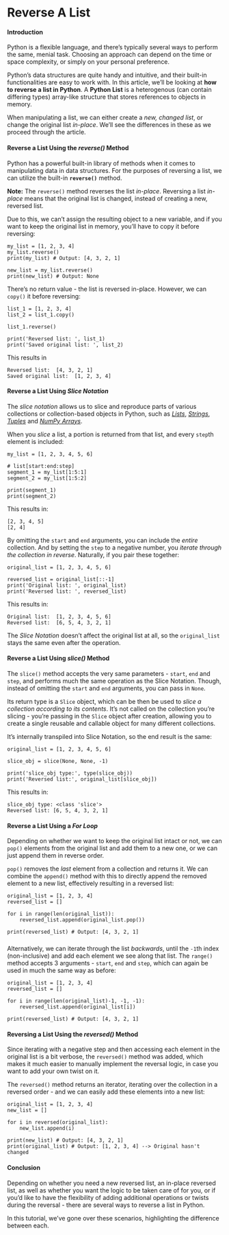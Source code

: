 # Reverse A List

#### Introduction <span id="introduction"></span>

Python is a flexible language, and there’s typically several ways to perform the same, menial task. Choosing an approach can depend on the time or space complexity, or simply on your personal preference.

Python’s data structures are quite handy and intuitive, and their built-in functionalities are easy to work with. In this article, we’ll be looking at **how to reverse a list in Python**. A **Python List** is a heterogenous (can contain differing types) array-like structure that stores references to objects in memory.

When manipulating a list, we can either create a _new, changed list_, or change the original list _in-place_. We’ll see the differences in these as we proceed through the article.

#### Reverse a List Using the _reverse()_ Method <span id="reversealistusingthereversemethod"></span>

Python has a powerful built-in library of methods when it comes to manipulating data in data structures. For the purposes of reversing a list, we can utilize the built-in **`reverse()`** method.

**Note:** The `reverse()` method reverses the list _in-place_. Reversing a list _in-place_ means that the original list is changed, instead of creating a new, reversed list.

Due to this, we can’t assign the resulting object to a new variable, and if you want to keep the original list in memory, you’ll have to copy it before reversing:

    my_list = [1, 2, 3, 4]
    my_list.reverse()
    print(my_list) # Output: [4, 3, 2, 1]

    new_list = my_list.reverse()
    print(new_list) # Output: None

There’s no return value - the list is reversed in-place. However, we can `copy()` it before reversing:

    list_1 = [1, 2, 3, 4]
    list_2 = list_1.copy()

    list_1.reverse()

    print('Reversed list: ', list_1)
    print('Saved original list: ', list_2)

This results in

    Reversed list:  [4, 3, 2, 1]
    Saved original list:  [1, 2, 3, 4]

#### Reverse a List Using _Slice Notation_ <span id="reversealistusingslicenotation"></span>

The _slice notation_ allows us to slice and reproduce parts of various collections or collection-based objects in Python, such as [_Lists_](https://stackabuse.com/python-slice-notation-on-list), [_Strings_](https://stackabuse.com/python-slice-notation-on-string), [_Tuples_](https://stackabuse.com/python-slice-notation-on-tuple) and [_NumPy Arrays_](https://stackabuse.com/python-slice-notation-on-numpy-arrays).

When you _slice_ a list, a portion is returned from that list, and every `step`th element is included:

    my_list = [1, 2, 3, 4, 5, 6]

    # list[start:end:step]
    segment_1 = my_list[1:5:1]
    segment_2 = my_list[1:5:2]

    print(segment_1)
    print(segment_2)

This results in:

    [2, 3, 4, 5]
    [2, 4]

By omitting the `start` and `end` arguments, you can include the _entire_ collection. And by setting the `step` to a negative number, you _iterate through the collection in reverse_. Naturally, if you pair these together:

    original_list = [1, 2, 3, 4, 5, 6]

    reversed_list = original_list[::-1]
    print('Original list: ', original_list)
    print('Reversed list: ', reversed_list)

This results in:

    Original list:  [1, 2, 3, 4, 5, 6]
    Reversed list:  [6, 5, 4, 3, 2, 1]

The _Slice Notation_ doesn’t affect the original list at all, so the `original_list` stays the same even after the operation.

#### Reverse a List Using _slice()_ Method <span id="reversealistusingslicemethod"></span>

The `slice()` method accepts the very same parameters - `start`, `end` and `step`, and performs much the same operation as the Slice Notation. Though, instead of omitting the `start` and `end` arguments, you can pass in `None`.

Its return type is a `Slice` object, which can be then be used to _slice a collection according to its contents_. It’s not called on the collection you’re slicing - you’re passing in the `Slice` object after creation, allowing you to create a single reusable and callable object for many different collections.

It’s internally transpiled into Slice Notation, so the end result is the same:

    original_list = [1, 2, 3, 4, 5, 6]

    slice_obj = slice(None, None, -1)

    print('slice_obj type:', type(slice_obj))
    print('Reversed list:', original_list[slice_obj])

This results in:

    slice_obj type: <class 'slice'>
    Reversed list: [6, 5, 4, 3, 2, 1]

#### Reverse a List Using a _For Loop_ <span id="reversealistusingaforloop"></span>

Depending on whether we want to keep the original list intact or not, we can `pop()` elements from the original list and add them to a new one, or we can just append them in reverse order.

`pop()` removes the _last_ element from a collection and returns it. We can combine the `append()` method with this to directly append the removed element to a new list, effectively resulting in a reversed list:

    original_list = [1, 2, 3, 4]
    reversed_list = []

    for i in range(len(original_list)):
        reversed_list.append(original_list.pop())

    print(reversed_list) # Output: [4, 3, 2, 1]

###

Alternatively, we can iterate through the list _backwards_, until the `-1`th index (non-inclusive) and add each element we see along that list. The `range()` method accepts 3 arguments - `start`, `end` and `step`, which can again be used in much the same way as before:

    original_list = [1, 2, 3, 4]
    reversed_list = []

    for i in range(len(original_list)-1, -1, -1):
        reversed_list.append(original_list[i])

    print(reversed_list) # Output: [4, 3, 2, 1]

#### Reversing a List Using the _reversed()_ Method <span id="reversingalistusingthereversedmethod"></span>

Since iterating with a negative step and then accessing each element in the original list is a bit verbose, the `reversed()` method was added, which makes it much easier to manually implement the reversal logic, in case you want to add your own twist on it.

The `reversed()` method returns an iterator, iterating over the collection in a reversed order - and we can easily add these elements into a new list:

    original_list = [1, 2, 3, 4]
    new_list = []

    for i in reversed(original_list):
        new_list.append(i)

    print(new_list) # Output: [4, 3, 2, 1]
    print(original_list) # Output: [1, 2, 3, 4] --> Original hasn't changed

#### Conclusion <span id="conclusion"></span>

Depending on whether you need a new reversed list, an in-place reversed list, as well as whether you want the logic to be taken care of for you, or if you’d like to have the flexibility of adding additional operations or twists during the reversal - there are several ways to reverse a list in Python.

In this tutorial, we’ve gone over these scenarios, highlighting the difference between each.
